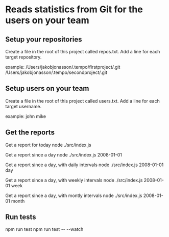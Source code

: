 # Reads statistics from Git for the users on your team

## Setup your repositories

Create a file in the root of this project called repos.txt.
Add a line for each target repository.

example:
/Users/jakobjonasson/.tempo/firstproject/.git
/Users/jakobjonasson/.tempo/secondproject/.git

## Setup users on your team

Create a file in the root of this project called users.txt.
Add a line for each target username.

example:
john
mike

## Get the reports

Get a report for today
node ./src/index.js

Get a report since a day
node ./src/index.js 2008-01-01

Get a report since a day, with daily intervals
node ./src/index.js 2008-01-01 day

Get a report since a day, with weekly intervals
node ./src/index.js 2008-01-01 week

Get a report since a day, with montly intervals
node ./src/index.js 2008-01-01 month

## Run tests

npm run test
npm run test -- --watch